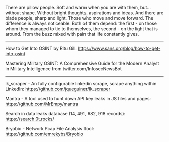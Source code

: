 There are pillow people. Soft and warm when you are with them, but... without shape. Without bright thoughts, aspirations and ideas. And there are blade people, sharp and light. Those who move and move forward. The difference is always noticeable. Both of them depend: the first - on those whom they managed to tie to themselves, the second - on the light that is around. From the buzz mixed with pain that life constantly gives.

----

How to Get Into OSINT by Ritu Gill: https://www.sans.org/blog/how-to-get-into-osint

Mastering Military OSINT: A Comprehensive Guide for the Modern Analyst in Military Intelligence from twitter.com/InfosecNewsBot

----

lk_scraper - An fully configurable linkedin scrape, scrape anything within LinkedIn: https://github.com/jqueguiner/lk_scraper

Mantra - A tool used to hunt down API key leaks in JS files and pages: https://github.com/MrEmpy/mantra

Search in data leaks database (14, 491, 682, 918 records): https://search.0t.rocks/

Bryobio - Network Pcap File Analysis Tool: https://github.com/emrekybs/Bryobio











